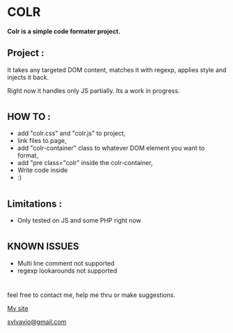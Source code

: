 # COLR

**Colr is a simple code formater project.**

## Project :
It takes any targeted DOM content, matches it with regexp, applies style and injects it back.

Right now it handles only JS partially.
Its a work in progress.

#

## HOW TO :
- add "colr.css" and "colr.js" to project,
- link files to page,
- add "colr-container" class to whatever DOM element you want to format,
- add "pre class="colr" inside the colr-container,
- Write code inside
- :)

#

## Limitations :
- Only tested on JS and some PHP right now

#

## KNOWN ISSUES
- Multi line comment not supported
- regexp lookarounds not supported
 
#
feel free to contact me, help me thru or make suggestions.

[My site](https://sylvavio.github.io/mysite/)

[sylvavio@gmail.com](mailto:sylvavio@gmail.com)